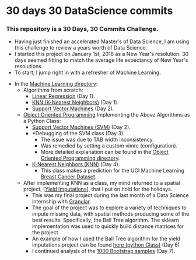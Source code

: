 # 30 days 30 DataScience commits
### This repository is a 30 Days, 30 Commits Challenge. 
- Having just finished an accelerated Master's of Data Science, I am using this challenge to review a years worth of Data Science.
- I started this project on January 1st, 2018 as a New Year's resolution. 30 days seemed fitting to match the average life expectancy of New Year's resolutions.
- To start, I jump right in with a refresher of Machine Learning. 
+ In the [Machine Learning directory](machine_learning/): 
	+ Algorithms from scratch: 
		+ [Linear Regression](machine_learning/lin_reg/) (Day 1).
		+ [KNN (K-Nearest Neighbors)](machine_learning/knn/) (Day 1).
		+ [Support Vector Machines](machine_learning/svm/) (Day 2).
	+ [Object Oriented Programming](machine_learning/oop/) Implementing the Above Algorithms as a Python Class:
		+ [Support Vector Machines (SVM)](machine_learning/oop/svm.py) (Day 2).
        + *Debugging of the SVM class (Day 3).
            + The issue was due to TAB width inconsistency. 
            + Was remedied by setting a custom vimrc (configuration).
            + More detailed explanation can be found in the [Object Oriented Programming directory](machine_learning/oop/).
        + [K-Nearest Neighbors (KNN)](machine_learning/oop/knn.py) (Day 4).
            + This class makes a prediction for the UCI Machine Learning [Breast Cancer Dataset](machine_learning/datasets/citation.txt).
    + After implementing KNN as a class, my mind returned to a spatial project, [[Yield Imputations](https://github.com/adamszabunio/yield_imputations)], that I put on hold for the holidays.
        + This was my final project during the last month of a Data Science internship with [Granular](www.granular.ag).
        + The goal of the project was to explore a variety of techniques to impute missing data, with spatial methods producing some of the best results. Specifically, the Ball Tree algorithm. The sklearn implementation was used to quickly build distance matrices for the project.
        + An example of how I used the Ball Tree algorithm for the yield imputations project can be found [here (python Class)](https://github.com/adamszabunio/yield_imputations/blob/master/spatial_lookup.py) (Day 6) 
        + I continued analysis of the [1000 Bootstrap samples](https://github.com/adamszabunio/yield_imputations/blob/master/bootstrap/) (Day 7).
